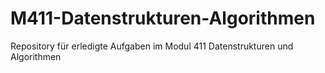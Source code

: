 # M411-Datenstrukturen-Algorithmen
Repository für erledigte Aufgaben im Modul 411 Datenstrukturen und Algorithmen
